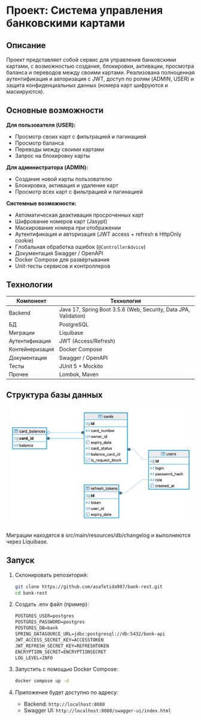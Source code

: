# Проект: Система управления банковскими картами

## Описание

Проект представляет собой сервис для управления банковскими картами, с возможностью создания, блокировки, активации, просмотра баланса и переводов между своими картами. Реализована полноценная аутентификация и авторизация с JWT, доступ по ролям (ADMIN, USER) и защита конфиденциальных данных (номера карт шифруются и маскируются).

## Основные возможности

**Для пользователя (USER):**
- Просмотр своих карт с фильтрацией и пагинацией
- Просмотр баланса
- Переводы между своими картами
- Запрос на блокировку карты

**Для администратора (ADMIN):**
- Создание новой карты пользователю
- Блокировка, активация и удаление карт
- Просмотр всех карт с фильтрацией и пагинацией

**Системные возможности:**
- Автоматическая деактивация просроченных карт
- Шифрование номеров карт (Jasypt)
- Маскирование номера при отображении
- Аутентификация и авторизация (JWT access + refresh в HttpOnly cookie)
- Глобальная обработка ошибок (`@ControllerAdvice`)
- Документация Swagger / OpenAPI
- Docker Compose для развёртывания
- Unit-тесты сервисов и контроллеров

## Технологии

| Компонент | Технология                                                       |
|-----------|------------------------------------------------------------------|
| Backend | Java 17, Spring Boot 3.5.6 (Web, Security, Data JPA, Validation) |
| БД | PostgreSQL                                                       |
| Миграции | Liquibase                                                        |
| Аутентификация | JWT (Access/Refresh)                                             |
| Контейнеризация | Docker Compose                                                   |
| Документация | Swagger / OpenAPI                                                |
| Тесты | JUnit 5 + Mockito                                                |
| Прочее | Lombok, Maven                                                    |

## Структура базы данных

![img.png](img.png)

Миграции находятся в src/main/resources/db/changelog и выполняются через Liquibase.

## Запуск

1. Склонировать репозиторий:

   ```bash
   git clone https://github.com/asafetida987/bank-rest.git
   cd bank-rest
   ```
2. Создать .env файл (пример):
   ```
   POSTGRES_USER=postgres
   POSTGRES_PASSWORD=postgres
   POSTGRES_DB=bank
   SPRING_DATASOURCE_URL=jdbc:postgresql://db:5432/bank-api
   JWT_ACCESS_SECRET_KEY=ACCESSTOKEN
   JWT_REFRESH_SECRET_KEY=REFRESHTOKEN
   ENCRYPTION_SECRET=ENCRYPTIONSECRET
   LOG_LEVEL=INFO
   ```

3. Запустить с помощью Docker Compose:

   ```bash
   docker compose up -d
   ```
4. Приложение будет доступно по адресу:

    * Backend: `http://localhost:8080`
    * Swagger UI: `http://localhost:8080/swagger-ui/index.html`


